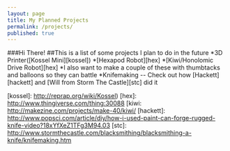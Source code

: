 ```yaml
---
layout: page
title: My Planned Projects
permalink: /projects/
published: true
---
```

###Hi There!
##This is a list of some projects I plan to do in the future
*3D Printer([Kossel Mini][kossel])
*[Hexapod Robot][hex]
*[Kiwi/Honolomic Drive Robot][hex]
  *I also want to make a couple of these with thumbtacks and balloons so they can battle
*Knifemaking -- Check out how [Hackett][hackett] and [Will from Storm The Castle][stc] did it

[kossel]: http://reprap.org/wiki/Kossel)
[hex]: http://www.thingiverse.com/thing:30088
[kiwi: http://makezine.com/projects/make-40/kiwi/
[hackett]: http://www.popsci.com/article/diy/how-i-used-paint-can-forge-rugged-knife-video?18xYfXeZ1TFg3M94.03
[stc]: http://www.stormthecastle.com/blacksmithing/blacksmithing-a-knife/knifemaking.htm
